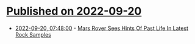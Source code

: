 # [Published on 2022-09-20](index.md)

* [2022-09-20, 07:48:00](https://soylentnews.org/article.pl?sid=22/09/19/1830210&from=rss) - [Mars Rover Sees Hints Of Past Life In Latest Rock Samples](https://soylentnews.org/article.pl?sid=22/09/19/1830210&from=rss)
